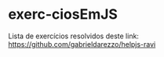 # exerc-ciosEmJS
Lista de exercícios resolvidos deste link: https://github.com/gabrieldarezzo/helpjs-ravi
